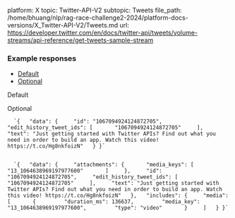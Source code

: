 platform: X
topic: Twitter-API-V2
subtopic: Tweets
file_path: /home/bhuang/nlp/rag-race-challenge2-2024/platform-docs-versions/X_Twitter-API-V2/Tweets.md
url: https://developer.twitter.com/en/docs/twitter-api/tweets/volume-streams/api-reference/get-tweets-sample-stream

### Example responses

* [Default](#tab0)
* [Optional](#tab1)

Default

Optional

      `{   "data": {     "id": "1067094924124872705",     "edit_history_tweet_ids": [       "1067094924124872705"     ],     "text": "Just getting started with Twitter APIs? Find out what you need in order to build an app. Watch this video! https://t.co/Hg8nkfoizN"   } }`
    

      `{   "data": {     "attachments": {       "media_keys": [         "13_1064638969197977600"       ]     },     "id": "1067094924124872705",     "edit_history_tweet_ids": [       "1067094924124872705"     ],     "text": "Just getting started with Twitter APIs? Find out what you need in order to build an app. Watch this video! https://t.co/Hg8nkfoizN"   },   "includes": {     "media": [       {         "duration_ms": 136637,         "media_key": "13_1064638969197977600",         "type": "video"       }     ]   } }`
